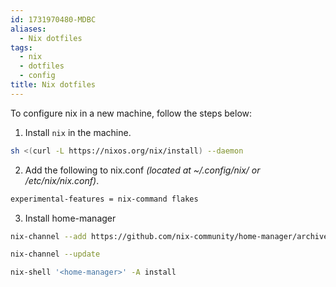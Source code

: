 ```yaml
---
id: 1731970480-MDBC
aliases:
  - Nix dotfiles
tags:
  - nix
  - dotfiles
  - config
title: Nix dotfiles
---
```


To configure nix in a new machine, follow the steps below:

1. Install `nix` in the machine.

```bash
sh <(curl -L https://nixos.org/nix/install) --daemon
```

2. Add the following to nix.conf *(located at ~/.config/nix/ or /etc/nix/nix.conf)*.

```bash
experimental-features = nix-command flakes
```

3. Install home-manager

```bash
nix-channel --add https://github.com/nix-community/home-manager/archive/master.tar.gz home-manager
```
```bash
nix-channel --update
```
```bash
nix-shell '<home-manager>' -A install
```
